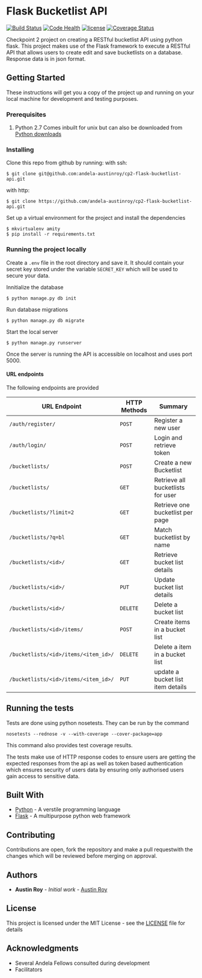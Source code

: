 # Flask Bucketlist API

[![Build Status](https://travis-ci.org/austinroy/cp2-flask-bucketlist-api.svg?branch=develop)](https://travis-ci.org/austinroy/cp2-flask-bucketlist-api) [![Code Health](https://landscape.io/github/austinroy/cp2-flask-bucketlist-api/develop/landscape.svg?style=flat)](https://landscape.io/github/andela-austinroy/cp2-flask-bucketlist-api/develop) [![license](https://img.shields.io/github/license/austinroy/cp2-flask-bucketlist-api.svg)]() [![Coverage Status](https://coveralls.io/repos/github/andela-austinroy/cp2-flask-bucketlist-api/badge.svg?branch=develop)](https://coveralls.io/github/andela-austinroy/cp2-flask-bucketlist-api?branch=develop)

Checkpoint 2 project on creating a RESTful bucketlist API using python flask. This project makes use of the Flask framework to execute a RESTful API that allows users to create edit and save bucketlists on a database. Response data is in json format.

## Getting Started

These instructions will get you a copy of the project up and running on your local machine for development and testing purposes.

### Prerequisites

1. Python 2.7
Comes inbuilt for unix but can also be downloaded from
[Python downloads](https://www.python.org/downloads/)

### Installing

Clone this repo from github by running:
with ssh:
```
$ git clone git@github.com:andela-austinroy/cp2-flask-bucketlist-api.git
```

with http:
```
$ git clone https://github.com/andela-austinroy/cp2-flask-bucketlist-api.git
```

Set up a virtual environment for the project and install the dependencies

```
$ mkvirtualenv amity
$ pip install -r requirements.txt
```
### Running the project locally
Create a `.env` file in the root directory and save it. It should contain your secret key stored under the variable `SECRET_KEY` which will be used to secure your data.

Innitialize the database

```
$ python manage.py db init
```

Run database migrations

```
$ python manage.py db migrate
```

Start the local server

```
$ python manage.py runserver
```

Once the server is running the API is accessible on localhost and uses port 5000.

#### URL endpoints

The following endpoints are provided 

|URL Endpoint| HTTP Methods | Summary |
| -------- | ------------- | --------- |
| `/auth/register/` | `POST`  | Register a new user|
|  `/auth/login/` | `POST` | Login and retrieve token|
| `/bucketlists/` | `POST` | Create a new Bucketlist |
| `/bucketlists/` | `GET` | Retrieve all bucketlists for user |
| `/bucketlists/?limit=2` | `GET` | Retrieve one bucketlist per page |
| `/bucketlists/?q=bl` | `GET` | Match bucketlist by name |
| `/bucketlists/<id>/` | `GET` |  Retrieve bucket list details |
| `/bucketlists/<id>/` | `PUT` | Update bucket list details |
| `/bucketlists/<id>/` | `DELETE` | Delete a bucket list |
| `/bucketlists/<id>/items/` | `POST` |  Create items in a bucket list |
| `/bucketlists/<id>/items/<item_id>/` | `DELETE`| Delete a item in a bucket list|
| `/bucketlists/<id>/items/<item_id>/` | `PUT`| update a bucket list item details|



## Running the tests

Tests are done using python nosetests. They can be run by the command

```
nosetests --rednose -v --with-coverage --cover-package=app
```
This command also provides test coverage results.

The tests make use of HTTP response codes to ensure users are getting the expected responses from the api as well as token based authentication which ensures security of users data by ensuring only authorised users gain access to sensitive data.


## Built With

* [Python](http://www.python.org) - A verstile programming language
* [Flask](http://flask.pocoo.org/) - A multipurpose python web framework

## Contributing

Contributions are open, fork the repository and make a pull requestwith the changes which will be reviewed before merging on approval.

## Authors

* **Austin Roy** - *Initial work* - [Austin Roy](https://github.com/andela-austinroy)


## License

This project is licensed under the MIT License - see the [LICENSE](LICENSE) file for details

## Acknowledgments

* Several Andela Fellows consulted during development
* Facilitators

